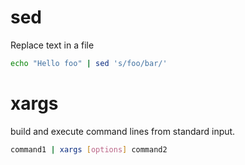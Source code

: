 # sed

Replace text in a file

```sh
echo "Hello foo" | sed 's/foo/bar/'
```

# xargs

build and execute command lines from standard input.

```sh
command1 | xargs [options] command2
```
